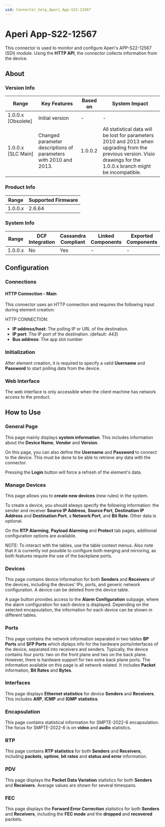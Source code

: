```yaml
---
uid: Connector_help_Aperi_App-S22-12567
---
```


# Aperi App-S22-12567

This connector is used to monitor and configure Aperi's APP-S22-12567 (SDI) module. Using the **HTTP API**, the connector collects information from the device.

## About

### Version Info

| **Range**            | **Key Features**                                                 | **Based on** | **System Impact**                                                                                                                                                     |
|----------------------|------------------------------------------------------------------|--------------|-----------------------------------------------------------------------------------------------------------------------------------------------------------------------|
| 1.0.0.x \[Obsolete\] | Initial version                                                  | \-           | \-                                                                                                                                                                    |
| 1.0.0.x \[SLC Main\] | Changed parameter descriptions of parameters with 2010 and 2013. | 1.0.0.2      | All statistical data will be lost for parameters 2010 and 2013 when upgrading from the previous version. Visio drawings for the 1.0.0.x branch might be incompatible. |

### Product Info

| Range     | Supported Firmware     |
|-----------|------------------------|
| 1.0.0.x   | 2.6.64                 |

### System Info

| Range     | DCF Integration     | Cassandra Compliant     | Linked Components     | Exported Components     |
|-----------|---------------------|-------------------------|-----------------------|-------------------------|
| 1.0.0.x   | No                  | Yes                     | \-                    | \-                      |

## Configuration

### Connections

#### HTTP Connection - Main

This connector uses an HTTP connection and requires the following input during element creation:

HTTP CONNECTION:

- **IP address/host**: The polling IP or URL of the destination.
- **IP port**: The IP port of the destination. (default: *443*)
- **Bus address**: The app slot number

### Initialization

After element creation, it is required to specify a valid **Username** and **Password** to start polling data from the device.

### Web Interface

The web interface is only accessible when the client machine has network access to the product.

## How to Use

### General Page

This page mainly displays **system information**. This includes information about the **Device Name**, **Vendor** and **Version**.

On this page, you can also define the **Username** and **Password** to connect to the device. This must be done to be able to retrieve any data with the connector.

Pressing the **Login** button will force a refresh of the element's data.

### Manage Devices

This page allows you to **create new devices** (new rules) in the system.

To create a device, you should always specify the following information: the sender and receiver **Source IP Address**, **Source Port**, **Destination IP Address** and **Destination Port**, a **Network Port**, and **Bit Rate**. Other data is optional.

On the **RTP Alarming**, **Payload Alarming** and **Protect** tab pages, additional configuration options are available.

NOTE: To interact with the tables, use the table context menus. Also note that it is currently not possible to configure both merging and mirroring, as both features require the use of the backplane ports.

### Devices

This page contains device information for both **Senders** and **Receivers** of the devices, including the devices' IPs, ports, and generic network configuration. A device can be deleted from the device table.

A page button provides access to the **Alarm Configuration** subpage, where the alarm configuration for each device is displayed. Depending on the selected encapsulation, the information for each device can be shown in different tables.

### Ports

This page contains the network information separated in two tables **BP Ports** and **SFP Ports** which diplays info for the hardware ports/interfaces of the device, separated into receivers and senders. Typically, the device contains four ports: two on the front plane and two on the back plane. However, there is hardware support for two extra back plane ports. The information available on this page is all network related. It includes **Packet** information, **Bit Rates** and **Bytes**.

### Interfaces

This page displays **Ethernet statistics** for device **Senders** and **Receivers**. This includes **ARP**, **ICMP** and **IGMP** **statistics**.

### Encapsulation

This page contains statistical information for SMPTE-2022-6 encapsulation. The focus for SMPTE-2022-6 is on **video** and **audio** statistics.

### RTP

This page contains **RTP statistics** for both **Senders** and **Receivers**, including **packets**, **uptime**, **bit rates** and **status and error** information.

### PDV

This page displays the **Packet Data Variation** statistics for both **Senders** and **Receivers**. Average values are shown for several timespans.

### FEC

This page displays the **Forward Error Correction** statistics for both **Senders** and **Receivers**, including the **FEC mode** and the **dropped** and **recovered** packets.


